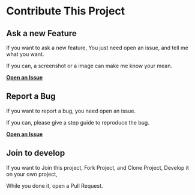# Contribute This Project

## Ask a new Feature

If you want to ask a new feature, You just need open an issue, and tell me what you want.

If you can, a screenshot or a image can make me know your mean.

[**Open an Issue**](https://github.com/bestony/logoly/issues/new?assignees=&labels=&template=feature_request.md&title=)

## Report a Bug

If you want to report a bug, you need open an issue.

If you can, please give a step guide to reproduce the bug.

[**Open an Issue**](https://github.com/bestony/logoly/issues/new?assignees=&labels=&template=bug_report.md&title=)


## Join to develop

If you want to Join this project, Fork Project, and Clone Project, Develop it on your own project,

While you done it, open a Pull Request.

